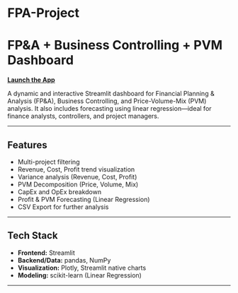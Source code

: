 # FPA-Project

#  FP&A + Business Controlling + PVM Dashboard

[**Launch the App**]([https://fpa-project-nirmalya.streamlit.app/])

A dynamic and interactive Streamlit dashboard for Financial Planning & Analysis (FP&A), Business Controlling, and Price-Volume-Mix (PVM) analysis. It also includes forecasting using linear regression—ideal for finance analysts, controllers, and project managers.

---

##  Features

-  Multi-project filtering
-  Revenue, Cost, Profit trend visualization
- Variance analysis (Revenue, Cost, Profit)
-  PVM Decomposition (Price, Volume, Mix)
- CapEx and OpEx breakdown
-  Profit & PVM Forecasting (Linear Regression)
-  CSV Export for further analysis

---

## Tech Stack

- **Frontend:** Streamlit
- **Backend/Data:** pandas, NumPy
- **Visualization:** Plotly, Streamlit native charts
- **Modeling:** scikit-learn (Linear Regression)

---


